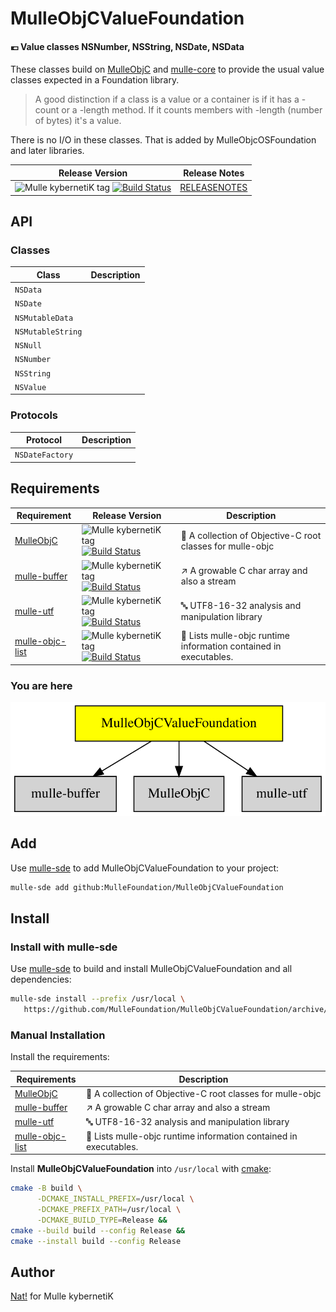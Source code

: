 # MulleObjCValueFoundation

#### 💶 Value classes NSNumber, NSString, NSDate, NSData

These classes build on [MulleObjC](//github.com/mulle-objc/MulleObjC) and
[mulle-core](//github.com/mulle-core) to provide the usual
value classes expected in a Foundation library.

> A good distinction if a class is a value or a container is if it has a
> -count or a -length method. If it counts members with -length (number of
> bytes) it's a value.

There is no I/O in these classes. That is added by MulleObjcOSFoundation
and later libraries.

| Release Version                                       | Release Notes
|-------------------------------------------------------|--------------
| ![Mulle kybernetiK tag](https://img.shields.io/github/tag//MulleObjCValueFoundation.svg?branch=release) [![Build Status](https://github.com//MulleObjCValueFoundation/workflows/CI/badge.svg?branch=release)](//github.com//MulleObjCValueFoundation/actions)| [RELEASENOTES](RELEASENOTES.md) |


## API

### Classes

| Class             | Description
|-------------------|-----------------
| `NSData`          |
| `NSDate`          |
| `NSMutableData`   |
| `NSMutableString` |
| `NSNull`          |
| `NSNumber`        |
| `NSString`        |
| `NSValue`         |


### Protocols

| Protocol          | Description
|-------------------|-----------------
| `NSDateFactory`   |






## Requirements

|   Requirement         | Release Version  | Description
|-----------------------|------------------|---------------
| [MulleObjC](https://github.com/mulle-objc/MulleObjC) | ![Mulle kybernetiK tag](https://img.shields.io/github/tag//.svg) [![Build Status](https://github.com///workflows/CI/badge.svg?branch=release)](https://github.com///actions/workflows/mulle-sde-ci.yml) | 💎 A collection of Objective-C root classes for mulle-objc
| [mulle-buffer](https://github.com/mulle-c/mulle-buffer) | ![Mulle kybernetiK tag](https://img.shields.io/github/tag//.svg) [![Build Status](https://github.com///workflows/CI/badge.svg?branch=release)](https://github.com///actions/workflows/mulle-sde-ci.yml) | ↗️ A growable C char array and also a stream
| [mulle-utf](https://github.com/mulle-c/mulle-utf) | ![Mulle kybernetiK tag](https://img.shields.io/github/tag//.svg) [![Build Status](https://github.com///workflows/CI/badge.svg?branch=release)](https://github.com///actions/workflows/mulle-sde-ci.yml) | 🔤 UTF8-16-32 analysis and manipulation library
| [mulle-objc-list](https://github.com/mulle-objc/mulle-objc-list) | ![Mulle kybernetiK tag](https://img.shields.io/github/tag//.svg) [![Build Status](https://github.com///workflows/CI/badge.svg?branch=release)](https://github.com///actions/workflows/mulle-sde-ci.yml) | 📒 Lists mulle-objc runtime information contained in executables.

### You are here

![Overview](overview.dot.svg)

## Add

Use [mulle-sde](//github.com/mulle-sde) to add MulleObjCValueFoundation to your project:

``` sh
mulle-sde add github:MulleFoundation/MulleObjCValueFoundation
```

## Install

### Install with mulle-sde

Use [mulle-sde](//github.com/mulle-sde) to build and install MulleObjCValueFoundation and all dependencies:

``` sh
mulle-sde install --prefix /usr/local \
   https://github.com/MulleFoundation/MulleObjCValueFoundation/archive/latest.tar.gz
```

### Manual Installation

Install the requirements:

| Requirements                                 | Description
|----------------------------------------------|-----------------------
| [MulleObjC](https://github.com/mulle-objc/MulleObjC)             | 💎 A collection of Objective-C root classes for mulle-objc
| [mulle-buffer](https://github.com/mulle-c/mulle-buffer)             | ↗️ A growable C char array and also a stream
| [mulle-utf](https://github.com/mulle-c/mulle-utf)             | 🔤 UTF8-16-32 analysis and manipulation library
| [mulle-objc-list](https://github.com/mulle-objc/mulle-objc-list)             | 📒 Lists mulle-objc runtime information contained in executables.

Install **MulleObjCValueFoundation** into `/usr/local` with [cmake](https://cmake.org):

``` sh
cmake -B build \
      -DCMAKE_INSTALL_PREFIX=/usr/local \
      -DCMAKE_PREFIX_PATH=/usr/local \
      -DCMAKE_BUILD_TYPE=Release &&
cmake --build build --config Release &&
cmake --install build --config Release
```

## Author

[Nat!](https://mulle-kybernetik.com/weblog) for Mulle kybernetiK


